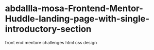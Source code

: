 # abdallla-mosa-Frontend-Mentor-Huddle-landing-page-with-single-introductory-section
front end mentore challenges html css design
